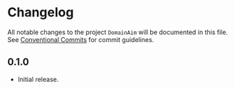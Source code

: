 # Changelog

All notable changes to the project `DomainAim` will be documented in this file.
See [Conventional Commits](https://conventionalcommits.org) for commit guidelines.

## 0.1.0

- Initial release.
